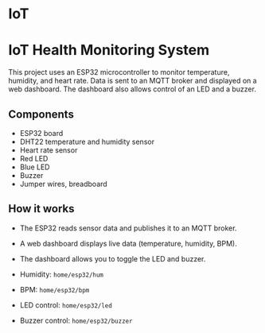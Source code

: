 # IoT



# IoT Health Monitoring System

This project uses an ESP32 microcontroller to monitor temperature, humidity, and heart rate. Data is sent to an MQTT broker and displayed on a web dashboard. The dashboard also allows control of an LED and a buzzer.

## Components
- ESP32 board
- DHT22 temperature and humidity sensor
- Heart rate sensor
- Red LED
- Blue LED
- Buzzer
- Jumper wires, breadboard

## How it works
- The ESP32 reads sensor data and publishes it to an MQTT broker.
- A web dashboard displays live data (temperature, humidity, BPM).
- The dashboard allows you to toggle the LED and buzzer.



- Humidity: `home/esp32/hum`
- BPM: `home/esp32/bpm`
- LED control: `home/esp32/led`
- Buzzer control: `home/esp32/buzzer`
